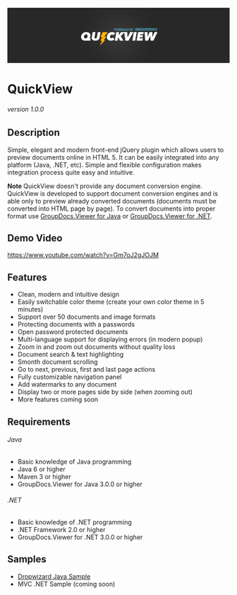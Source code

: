 ![Alt text](https://raw.githubusercontent.com/LilAlex/QuickView/master/resources/images/banner.png "QuickView")
# QuickView
###### version 1.0.0


## Description
Simple, elegant and modern front-end jQuery plugin which allows users to preview documents online in HTML 5.
It can be easily integrated into any platform (Java, .NET, etc). Simple and flexible configuration makes integration process quite easy and intuitive.

**Note** QuickView doesn't provide any document conversion engine. QuickView is developed to support document conversion engines and is able only to preview already converted documents (documents must be converted into HTML page by page).
To convert documents into proper format use [GroupDocs.Viewer for Java](http://www.groupdocs.com/java/document-viewer-library) or [GroupDocs.Viewer for .NET](http://www.groupdocs.com/dot-net/document-viewer-library).


## Demo Video
https://www.youtube.com/watch?v=Gm7oJ2gJOJM


## Features
- Clean, modern and intuitive design
- Easily switchable color theme (create your own color theme in 5 minutes)
- Support over 50 documents and image formats
- Protecting documents with a passwords
- Open password protected documents
- Multi-language support for displaying errors (in modern popup)
- Zoom in and zoom out documents without quality loss
- Document search & text highlighting
- Smonth document scrolling
- Go to next, previous, first and last page actions
- Fully customizable navigation panel
- Add watermarks to any document
- Display two or more pages side by side (when zooming out)
- More features coming soon


## Requirements
###### Java
- Basic knowledge of Java programming
- Java 6 or higher
- Maven 3 or higher
- GroupDocs.Viewer for Java 3.0.0 or higher

###### .NET
- Basic knowledge of .NET programming
- .NET Framework 2.0 or higher
- GroupDocs.Viewer for .NET 3.0.0 or higher


## Samples
- [Dropwizard Java Sample](https://github.com/LilAlex/QuickView-Java-Dropwizard)
- MVC .NET Sample (coming soon)
